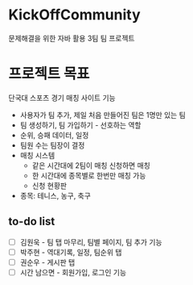 # KickOffCommunity
문제해결을 위한 자바 활용 3팀 팀 프로젝트

# 프로젝트 목표
단국대 스포츠 경기 매칭 사이트
기능
- 사용자가 팀 추가, 제일 처음 만들어진 팀은 1명만 있는 팀
- 팀 생성하기, 팀 가입하기 - 선호하는 역할
- 순위, 승패 데이터, 일정
- 팀원 수는 팀장이 결정
- 매칭 시스템
  - 같은 시간대에 2팀이 매칭 신청하면 매칭
  - 한 시간대에 종목별로 한번만 매칭 가능
  - 신청 현황판
- 종목: 테니스, 농구, 축구

## to-do list
- [ ] 김원욱 - 팀 탭 마무리, 팀별 페이지, 팀 추가 기능
- [ ] 박주현 - 역대기록, 일정, 팀순위 탭
- [ ] 권순우 - 게시판 탭
- [ ] 시간 남으면 - 회원가입, 로그인 기능